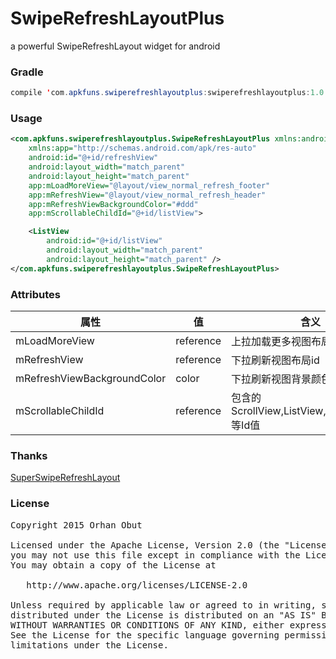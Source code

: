 # SwipeRefreshLayoutPlus
a powerful SwipeRefreshLayout widget for android

### Gradle
```java
compile 'com.apkfuns.swiperefreshlayoutplus:swiperefreshlayoutplus:1.0'
```
### Usage
```xml
<com.apkfuns.swiperefreshlayoutplus.SwipeRefreshLayoutPlus xmlns:android="http://schemas.android.com/apk/res/android"
    xmlns:app="http://schemas.android.com/apk/res-auto"
    android:id="@+id/refreshView"
    android:layout_width="match_parent"
    android:layout_height="match_parent"
    app:mLoadMoreView="@layout/view_normal_refresh_footer"
    app:mRefreshView="@layout/view_normal_refresh_header"
    app:mRefreshViewBackgroundColor="#ddd"
    app:mScrollableChildId="@+id/listView">

    <ListView
        android:id="@+id/listView"
        android:layout_width="match_parent"
        android:layout_height="match_parent" />
</com.apkfuns.swiperefreshlayoutplus.SwipeRefreshLayoutPlus>
```
### Attributes
属性 | 值 |含义
------- | -------| -------
mLoadMoreView | reference | 上拉加载更多视图布局id
mRefreshView | reference | 下拉刷新视图布局id
mRefreshViewBackgroundColor | color |下拉刷新视图背景颜色
mScrollableChildId | reference | 包含的ScrollView,ListView,RecyclerView等Id值

### Thanks
[SuperSwipeRefreshLayout](https://github.com/nuptboyzhb/SuperSwipeRefreshLayout)

### License
<pre>
Copyright 2015 Orhan Obut

Licensed under the Apache License, Version 2.0 (the "License");
you may not use this file except in compliance with the License.
You may obtain a copy of the License at

   http://www.apache.org/licenses/LICENSE-2.0

Unless required by applicable law or agreed to in writing, software
distributed under the License is distributed on an "AS IS" BASIS,
WITHOUT WARRANTIES OR CONDITIONS OF ANY KIND, either express or implied.
See the License for the specific language governing permissions and
limitations under the License.
</pre>

